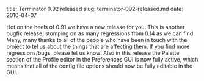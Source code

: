 title: Terminator 0.92 released
slug: terminator-092-released.md
date: 2010-04-07


Hot on the heels of 0.91 we have a new release for you. This is another bugfix release, stomping on as many regressions from 0.14 as we can find. Many, many thanks to all of the people who have been in touch with the project to tel us about the things that are affecting them. If you find more regressions/bugs, please let us know!
Also in this release the Palette section of the Profile editor in the Preferences GUI is now fully active, which means that all of the config file options should now be fully editable in the GUI.